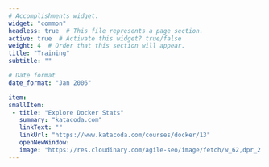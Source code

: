 ```yaml
---
# Accomplishments widget.
widget: "common"  
headless: true  # This file represents a page section.
active: true  # Activate this widget? true/false
weight: 4  # Order that this section will appear.
title: "Training"
subtitle: ""

# Date format
date_format: "Jan 2006"

item:
smallItem: 
 - title: "Explore Docker Stats"
   summary: "katacoda.com"
   linkText: ""
   linkUrl: "https://www.katacoda.com/courses/docker/13"
   openNewWindow: 
   image: "https://res.cloudinary.com/agile-seo/image/fetch/w_62,dpr_2.0,d_blank_am8gzx.png/https%3A%2F%2Flogo.clearbit.com%2Fkatacoda.com%3Fsize%3D250"
---
```

